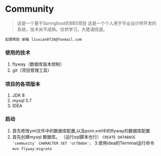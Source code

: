 # Community
> 这是一个基于Springboot的BBS项目
> 这是一个个人用于毕业设计所开发的系统，技术尚不成熟。仅供学习，大佬请绕道。

``如需帮助 邮箱 liuxian0728@foxmail.com``

### 使用的技术
1. flyway（数据库版本控制）
2. git（项目管理工具）


### 项目的各项版本
1. JDK 8
2. mysql 5.7
3. IDEA 

### 启动
1. 首先修改yml文件中的数据库配置,以及pom.xml中的flyway的数据库配置
2. 首先创建mysql 数据库。
（运行sql脚本也行）
``CREATE DATABASE `community` CHARACTER SET 'utf8mb4';
``
3.使用idea的Terminal运行命令
``mvn flyway:migrate
``
